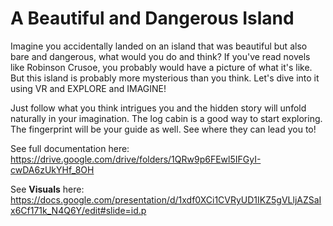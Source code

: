 # A Beautiful and Dangerous Island 

Imagine you accidentally landed on an island that was beautiful but also bare and dangerous, what would you do and think? If you've read novels like Robinson Crusoe, you probably would have a picture of what it's like. But this island is probably more mysterious than you think. Let's dive into it using VR and EXPLORE and IMAGINE!

Just follow what you think intrigues you and the hidden story will unfold naturally in your imagination. The log cabin is a good way to start exploring. The fingerprint will be your guide as well. See where they can lead you to!

See full documentation here: https://drive.google.com/drive/folders/1QRw9p6FEwl5IFGyI-cwDA6zUkYHf_8OH

See **Visuals** here: https://docs.google.com/presentation/d/1xdf0XCi1CVRyUD1IKZ5gVLljAZSaIx6Cf171k_N4Q6Y/edit#slide=id.p
